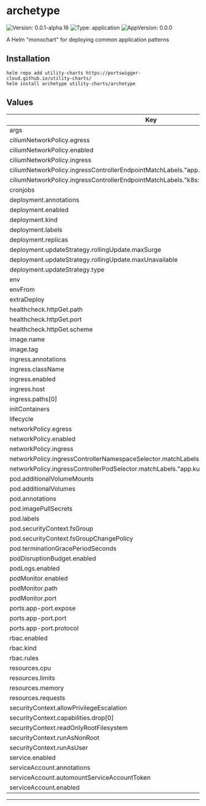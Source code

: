 # archetype

![Version: 0.0.1-alpha.16](https://img.shields.io/badge/Version-0.0.1--alpha.16-informational?style=flat-square) ![Type: application](https://img.shields.io/badge/Type-application-informational?style=flat-square) ![AppVersion: 0.0.0](https://img.shields.io/badge/AppVersion-0.0.0-informational?style=flat-square)

A Helm "monochart" for deploying common application patterns

## Installation
```
helm repo add utility-charts https://portswigger-cloud.github.io/utility-charts/
helm install archetype utility-charts/archetype
```

## Values

| Key | Type | Default | Description |
|-----|------|---------|-------------|
| args | list | `[]` |  |
| ciliumNetworkPolicy.egress | list | `[]` |  |
| ciliumNetworkPolicy.enabled | bool | `false` |  |
| ciliumNetworkPolicy.ingress | list | `[]` |  |
| ciliumNetworkPolicy.ingressControllerEndpointMatchLabels."app.kubernetes.io/name" | string | `"nginx"` |  |
| ciliumNetworkPolicy.ingressControllerEndpointMatchLabels."k8s:io.kubernetes.pod.namespace" | string | `"ingress"` |  |
| cronjobs | object | `{}` |  |
| deployment.annotations | object | `{}` |  |
| deployment.enabled | bool | `true` |  |
| deployment.kind | string | `"Deployment"` |  |
| deployment.labels | object | `{}` |  |
| deployment.replicas | int | `1` |  |
| deployment.updateStrategy.rollingUpdate.maxSurge | string | `"50%"` |  |
| deployment.updateStrategy.rollingUpdate.maxUnavailable | string | `"25%"` |  |
| deployment.updateStrategy.type | string | `"RollingUpdate"` |  |
| env | list | `[]` |  |
| envFrom | list | `[]` |  |
| extraDeploy | list | `[]` |  |
| healthcheck.httpGet.path | string | `"/"` |  |
| healthcheck.httpGet.port | string | `"app-port"` |  |
| healthcheck.httpGet.scheme | string | `"HTTP"` |  |
| image.name | string | `"public.ecr.aws/nginx/nginx"` |  |
| image.tag | string | `"alpine"` |  |
| ingress.annotations | object | `{}` |  |
| ingress.className | string | `""` |  |
| ingress.enabled | bool | `false` |  |
| ingress.host | string | `""` |  |
| ingress.paths[0] | string | `"/"` |  |
| initContainers | list | `[]` |  |
| lifecycle | object | `{}` |  |
| networkPolicy.egress | list | `[]` |  |
| networkPolicy.enabled | bool | `true` |  |
| networkPolicy.ingress | list | `[]` |  |
| networkPolicy.ingressControllerNamespaceSelector.matchLabels."kubernetes.io/metadata.name" | string | `"ingress"` |  |
| networkPolicy.ingressControllerPodSelector.matchLabels."app.kubernetes.io/name" | string | `"nginx"` |  |
| pod.additionalVolumeMounts | list | `[]` |  |
| pod.additionalVolumes | list | `[]` |  |
| pod.annotations | object | `{}` |  |
| pod.imagePullSecrets | list | `[]` |  |
| pod.labels | object | `{}` |  |
| pod.securityContext.fsGroup | int | `1000` |  |
| pod.securityContext.fsGroupChangePolicy | string | `"OnRootMismatch"` |  |
| pod.terminationGracePeriodSeconds | int | `5` |  |
| podDisruptionBudget.enabled | bool | `false` |  |
| podLogs.enabled | bool | `false` |  |
| podMonitor.enabled | bool | `false` |  |
| podMonitor.path | string | `"/prometheus/metrics"` |  |
| podMonitor.port | string | `"app-port"` |  |
| ports.app-port.expose | bool | `true` |  |
| ports.app-port.port | int | `8080` |  |
| ports.app-port.protocol | string | `"TCP"` |  |
| rbac.enabled | bool | `false` |  |
| rbac.kind | string | `"Role"` |  |
| rbac.rules | list | `[]` |  |
| resources.cpu | string | `"100m"` |  |
| resources.limits | object | `{}` |  |
| resources.memory | string | `"64Mi"` |  |
| resources.requests | object | `{}` |  |
| securityContext.allowPrivilegeEscalation | bool | `false` |  |
| securityContext.capabilities.drop[0] | string | `"ALL"` |  |
| securityContext.readOnlyRootFilesystem | bool | `true` |  |
| securityContext.runAsNonRoot | bool | `true` |  |
| securityContext.runAsUser | int | `1000` |  |
| service.enabled | bool | `true` |  |
| serviceAccount.annotations | object | `{}` |  |
| serviceAccount.automountServiceAccountToken | bool | `false` |  |
| serviceAccount.enabled | bool | `true` |  |

---
